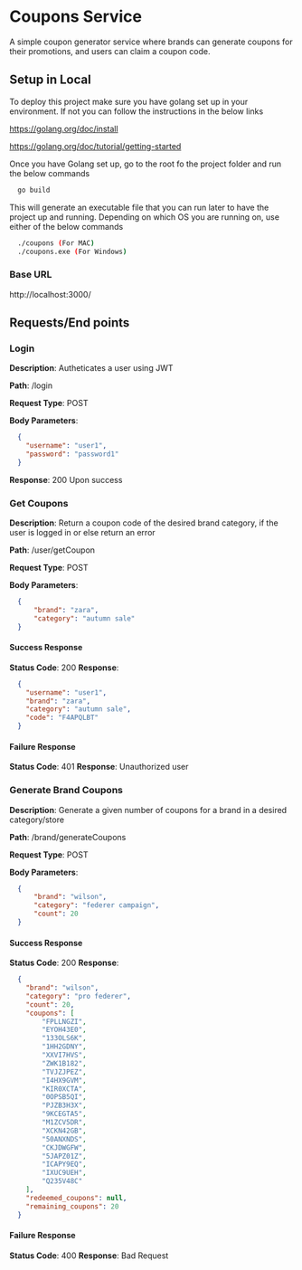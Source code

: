 
# Coupons Service
A simple coupon generator service where brands can generate coupons for their promotions, and users can claim a coupon code.


## Setup in Local

To deploy this project make sure you have golang set up in your environment. If not you can follow the instructions in the below links

https://golang.org/doc/install

https://golang.org/doc/tutorial/getting-started

Once you have Golang set up, go to the root fo the project folder and run the below commands

```bash
  go build
```

This will generate an executable file that you can run later to have the project up and running. Depending on which OS you are running on, use either of the below commands

```bash
  ./coupons (For MAC)
  ./coupons.exe (For Windows)
```
 
### Base URL

http://localhost:3000/

## Requests/End points

### Login
**Description**: Autheticates a user using JWT

**Path**: /login

**Request Type**: POST

**Body Parameters**:
```json
  {
    "username": "user1",
    "password": "password1"
  }
```

**Response**: 200 Upon success

### Get Coupons
**Description**: Return a coupon code of the desired brand category, if the user is logged in or else return an error

**Path**: /user/getCoupon

**Request Type**: POST

**Body Parameters**:
```json
  {
	  "brand": "zara",
	  "category": "autumn sale"
  }
```
#### Success Response
**Status Code**: 200
**Response**:
```json
  {
    "username": "user1",
    "brand": "zara",
    "category": "autumn sale",
    "code": "F4APQLBT"
  }
```
#### Failure Response
**Status Code**: 401
**Response**: Unauthorized user

### Generate Brand Coupons
**Description**: Generate a given number of coupons for a brand in a desired category/store

**Path**: /brand/generateCoupons

**Request Type**: POST

**Body Parameters**:
```json
  {
	  "brand": "wilson",
	  "category": "federer campaign",
	  "count": 20
  }
```
#### Success Response
**Status Code**: 200
**Response**:
```json
  {
    "brand": "wilson",
    "category": "pro federer",
    "count": 20,
    "coupons": [
        "FPLLNGZI",
        "EYOH43E0",
        "133OLS6K",
        "1HH2GDNY",
        "XXVI7HVS",
        "ZWK1B182",
        "TVJZJPEZ",
        "I4HX9GVM",
        "KIR0XCTA",
        "0OPSB5QI",
        "PJZB3H3X",
        "9KCEGTA5",
        "M1ZCV5DR",
        "XCKN42GB",
        "50ANXNDS",
        "CKJDWGFW",
        "5JAPZ01Z",
        "ICAPY9EQ",
        "IXUC9UEH",
        "Q235V48C"
    ],
    "redeemed_coupons": null,
    "remaining_coupons": 20
  }
```
#### Failure Response
**Status Code**: 400
**Response**: Bad Request